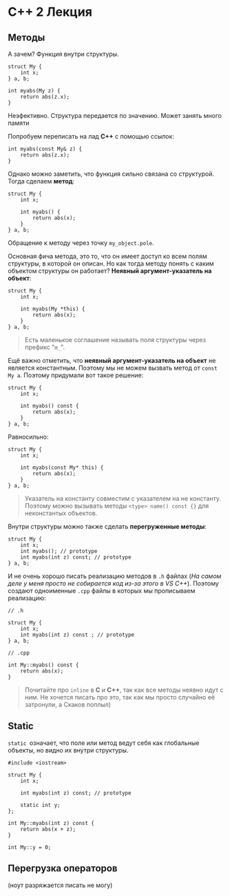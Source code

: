 # C++ 2 Лекция

## Методы
А зачем? Функция внутри структуры.
```
struct My {
    int x;
} a, b;

int myabs(My z) {
    return abs(z.x);
}
```
Неэфективно. Структура передается по значению. Может занять много памяти

Попробуем переписать на лад **C++** с помощью ссылок:
```
int myabs(const My& z) {
    return abs(z.x);
}
```
Однако можно заметить, что функция сильно связана со структурой. Тогда сделаем **метод**:
```
struct My {
    int x;

    int myabs() {
        return abs(x);
    }
} a, b;
```

Обращение к методу через точку `my_object.pole`.

Основная фича метода, это то, что он имеет доступ ко всем полям структуры, в которой он описан.
Но как тогда методу понять с каким объектом структуры он работает? **Неявный аргумент-указатель на объект**:

```
struct My {
    int x;

    int myabs(My *this) {
        return abs(x);
    }
} a, b;
```
> Есть маленькое соглашение называть поля структуры через префикс "`m_`".

Ещё важно отметить, что **неявный аргумент-указатель на объект** не является константным. Поэтому мы не можем вызвать метод от `const My a`. Поэтому придумали вот такое решение:
```
struct My {
    int x;

    int myabs() const {
        return abs(x);
    }
} a, b;
```
Равносильно:
```
struct My {
    int x;

    int myabs(const My* this) {
        return abs(x);
    }
} a, b;
```
> Указатель на константу совместим с указателем на не константу. Поэтому можно вызывать методы `<type> name() const {}` для неконстантых объектов.

Внутри структуры можно также сделать **перегруженные методы**:
```
struct My {
    int x;
    int myabs(); // prototype
    int myabs(int z) const; // prototype
} a, b;
```
И не очень хорошо писать реализацию методов в `.h` файлах (*На самом деле у меня просто не собирается код из-за этого в VS C++*). Поэтому создают одноименные `.cpp` файлы в которых мы прописываем реализацию:
```
// .h

struct My {
    int x;
    int myabs(int z) const ; // prototype
} a, b;
```
```
// .cpp

int My::myabs() const {
    return abs(x);
}
```
> Почитайте про `inline` в **C** и **C++**, так как все методы неявно идут с ним. Не хочется писать про это, так как мы просто случайно её затронули, а Скаков поплыл)

## Static
`static `означает, что поле или метод ведут себя как глобальные объекты, но видно их внутри структуры.
```
#include <iostream>

struct My {
    int x;

    int myabs(int z) const; // prototype

    static int y;
};
```
```
int My::myabs(int z) const {
    return abs(x + z);
}

int My::y = 0;
```

## Перегрузка операторов
(ноут разряжается писать не могу)